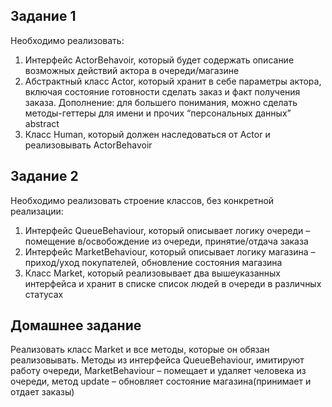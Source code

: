 ## Задание 1
Необходимо реализовать:
1. Интерфейс ActorBehavoir, который будет содержать описание возможных 
   действий актора в очереди/магазине
2. Абстрактный класс Actor, который хранит в себе
   параметры актора, включая состояние готовности сделать
   заказ и факт получения заказа. Дополнение: для большего понимания, можно 
   сделать методы-геттеры для имени и прочих “персональных данных” abstract
3. Класс Human, который должен наследоваться от Actor и реализовывать ActorBehavoir


## Задание 2
Необходимо реализовать строение классов, без
конкретной реализации:
1. Интерфейс QueueBehaviour, который описывает логику очереди – помещение в/освобождение из
   очереди, принятие/отдача заказа
2. Интерфейс MarketBehaviour, который описывает логику магазина – приход/уход покупателей,
   обновление состояния магазина
3. Класс Market, который реализовывает два вышеуказанных интерфейса и хранит в списке
   список людей в очереди в различных статусах


## Домашнее задание
Реализовать класс Market и все методы, которые он обязан реализовывать.
Методы из интерфейса QueueBehaviour, имитируют работу очереди,
MarketBehaviour – помещает и удаляет человека из очереди,
метод update – обновляет состояние магазина(принимает и отдает заказы)
